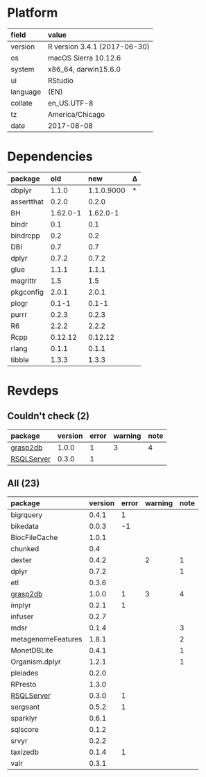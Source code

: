 # Platform

|field    |value                        |
|:--------|:----------------------------|
|version  |R version 3.4.1 (2017-06-30) |
|os       |macOS Sierra 10.12.6         |
|system   |x86_64, darwin15.6.0         |
|ui       |RStudio                      |
|language |(EN)                         |
|collate  |en_US.UTF-8                  |
|tz       |America/Chicago              |
|date     |2017-08-08                   |

# Dependencies

|package    |old      |new        |Δ  |
|:----------|:--------|:----------|:--|
|dbplyr     |1.1.0    |1.1.0.9000 |*  |
|assertthat |0.2.0    |0.2.0      |   |
|BH         |1.62.0-1 |1.62.0-1   |   |
|bindr      |0.1      |0.1        |   |
|bindrcpp   |0.2      |0.2        |   |
|DBI        |0.7      |0.7        |   |
|dplyr      |0.7.2    |0.7.2      |   |
|glue       |1.1.1    |1.1.1      |   |
|magrittr   |1.5      |1.5        |   |
|pkgconfig  |2.0.1    |2.0.1      |   |
|plogr      |0.1-1    |0.1-1      |   |
|purrr      |0.2.3    |0.2.3      |   |
|R6         |2.2.2    |2.2.2      |   |
|Rcpp       |0.12.12  |0.12.12    |   |
|rlang      |0.1.1    |0.1.1      |   |
|tibble     |1.3.3    |1.3.3      |   |

# Revdeps

## Couldn't check (2)

|package                              |version |error |warning |note |
|:------------------------------------|:-------|:-----|:-------|:----|
|[grasp2db](problems.md#grasp2db)     |1.0.0   |1     |3       |4    |
|[RSQLServer](problems.md#rsqlserver) |0.3.0   |1     |        |     |

## All (23)

|package                              |version |error |warning |note |
|:------------------------------------|:-------|:-----|:-------|:----|
|bigrquery                            |0.4.1   |1     |        |     |
|bikedata                             |0.0.3   |-1    |        |     |
|BiocFileCache                        |1.0.1   |      |        |     |
|chunked                              |0.4     |      |        |     |
|dexter                               |0.4.2   |      |2       |1    |
|dplyr                                |0.7.2   |      |        |1    |
|etl                                  |0.3.6   |      |        |     |
|[grasp2db](problems.md#grasp2db)     |1.0.0   |1     |3       |4    |
|implyr                               |0.2.1   |1     |        |     |
|infuser                              |0.2.7   |      |        |     |
|mdsr                                 |0.1.4   |      |        |3    |
|metagenomeFeatures                   |1.8.1   |      |        |2    |
|MonetDBLite                          |0.4.1   |      |        |1    |
|Organism.dplyr                       |1.2.1   |      |        |1    |
|pleiades                             |0.2.0   |      |        |     |
|RPresto                              |1.3.0   |      |        |     |
|[RSQLServer](problems.md#rsqlserver) |0.3.0   |1     |        |     |
|sergeant                             |0.5.2   |1     |        |     |
|sparklyr                             |0.6.1   |      |        |     |
|sqlscore                             |0.1.2   |      |        |     |
|srvyr                                |0.2.2   |      |        |     |
|taxizedb                             |0.1.4   |1     |        |     |
|valr                                 |0.3.1   |      |        |     |

